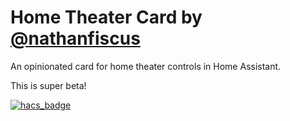 # Home Theater Card by [@nathanfiscus](https://www.github.com/nathanfiscus)

An opinionated card for home theater controls in Home Assistant.

This is super beta!

[![hacs_badge](https://img.shields.io/badge/HACS-Custom-orange.svg?style=for-the-badge)](https://github.com/custom-components/hacs)
